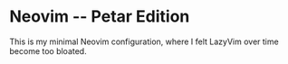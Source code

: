 # Neovim -- Petar Edition

This is my minimal Neovim configuration, where I felt LazyVim over time become too bloated.
